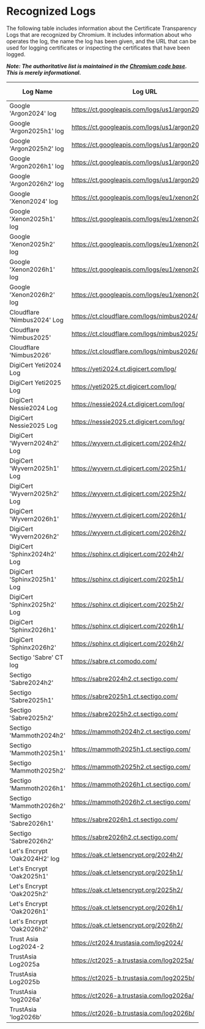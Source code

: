 # Recognized Logs

The following table includes information about the Certificate Transparency Logs
that are recognized by Chromium. It includes information about who operates the
log, the name the log has been given, and the URL that can be used for logging
certificates or inspecting the certificates that have been logged.

**_Note: The authoritative list is maintained in the [Chromium code base](https://cs.chromium.org/chromium/src/components/certificate_transparency/data/log_list.json). This is merely informational._**

|Log Name                     |Log URL                                        |Log State|MMD  |Temporal Interval Start|Temporal Interval End|Log Operator |Contact Info                   |
|-----------------------------|-----------------------------------------------|---------|-----|-----------------------|---------------------|-------------|-------------------------------|
|Google 'Argon2024' log       |https://ct.googleapis.com/logs/us1/argon2024/  |Usable   |86400|2024-01-01T00:00:00Z   |2025-01-01T00:00:00Z |Google       |google-ct-logs@googlegroups.com|
|Google 'Argon2025h1' log     |https://ct.googleapis.com/logs/us1/argon2025h1/|Usable   |86400|2025-01-01T00:00:00Z   |2025-07-01T00:00:00Z |Google       |google-ct-logs@googlegroups.com|
|Google 'Argon2025h2' log     |https://ct.googleapis.com/logs/us1/argon2025h2/|Usable   |86400|2025-07-01T00:00:00Z   |2026-01-01T00:00:00Z |Google       |google-ct-logs@googlegroups.com|
|Google 'Argon2026h1' log     |https://ct.googleapis.com/logs/us1/argon2026h1/|Usable   |86400|2026-01-01T00:00:00Z   |2026-07-01T00:00:00Z |Google       |google-ct-logs@googlegroups.com|
|Google 'Argon2026h2' log     |https://ct.googleapis.com/logs/us1/argon2026h2/|Usable   |86400|2026-07-01T00:00:00Z   |2027-01-01T00:00:00Z |Google       |google-ct-logs@googlegroups.com|
|Google 'Xenon2024' log       |https://ct.googleapis.com/logs/eu1/xenon2024/  |Usable   |86400|2024-01-01T00:00:00Z   |2025-01-01T00:00:00Z |Google       |google-ct-logs@googlegroups.com|
|Google 'Xenon2025h1' log     |https://ct.googleapis.com/logs/eu1/xenon2025h1/|Usable   |86400|2025-01-01T00:00:00Z   |2025-07-01T00:00:00Z |Google       |google-ct-logs@googlegroups.com|
|Google 'Xenon2025h2' log     |https://ct.googleapis.com/logs/eu1/xenon2025h2/|Usable   |86400|2025-07-01T00:00:00Z   |2026-01-01T00:00:00Z |Google       |google-ct-logs@googlegroups.com|
|Google 'Xenon2026h1' log     |https://ct.googleapis.com/logs/eu1/xenon2026h1/|Usable   |86400|2026-01-01T00:00:00Z   |2026-07-01T00:00:00Z |Google       |google-ct-logs@googlegroups.com|
|Google 'Xenon2026h2' log     |https://ct.googleapis.com/logs/eu1/xenon2026h2/|Usable   |86400|2026-07-01T00:00:00Z   |2027-01-01T00:00:00Z |Google       |google-ct-logs@googlegroups.com|
|Cloudflare 'Nimbus2024' Log  |https://ct.cloudflare.com/logs/nimbus2024/     |Usable   |86400|2024-01-01T00:00:00Z   |2025-01-01T00:00:00Z |Cloudflare   |ct-logs@cloudflare.com         |
|Cloudflare 'Nimbus2025'      |https://ct.cloudflare.com/logs/nimbus2025/     |Usable   |86400|2025-01-01T00:00:00Z   |2026-01-01T00:00:00Z |Cloudflare   |ct-logs@cloudflare.com         |
|Cloudflare 'Nimbus2026'      |https://ct.cloudflare.com/logs/nimbus2026/     |Qualified|86400|2026-01-01T00:00:00Z   |2027-01-01T00:00:00Z |Cloudflare   |ct-logs@cloudflare.com         |
|DigiCert Yeti2024 Log        |https://yeti2024.ct.digicert.com/log/          |Usable   |86400|2024-01-01T00:00:00Z   |2025-01-01T00:00:00Z |DigiCert     |ctops@digicert.com             |
|DigiCert Yeti2025 Log        |https://yeti2025.ct.digicert.com/log/          |Usable   |86400|2025-01-01T00:00:00Z   |2026-01-01T00:00:00Z |DigiCert     |ctops@digicert.com             |
|DigiCert Nessie2024 Log      |https://nessie2024.ct.digicert.com/log/        |Retired  |86400|2024-01-01T00:00:00Z   |2025-01-01T00:00:00Z |DigiCert     |ctops@digicert.com             |
|DigiCert Nessie2025 Log      |https://nessie2025.ct.digicert.com/log/        |Usable   |86400|2025-01-01T00:00:00Z   |2026-01-01T00:00:00Z |DigiCert     |ctops@digicert.com             |
|DigiCert 'Wyvern2024h2' Log  |https://wyvern.ct.digicert.com/2024h2/         |Usable   |86400|2024-07-01T00:00:00Z   |2025-01-07T00:00:00Z |DigiCert     |ctops@digicert.com             |
|DigiCert 'Wyvern2025h1' Log  |https://wyvern.ct.digicert.com/2025h1/         |Usable   |86400|2025-01-01T00:00:00Z   |2025-07-07T00:00:00Z |DigiCert     |ctops@digicert.com             |
|DigiCert 'Wyvern2025h2' Log  |https://wyvern.ct.digicert.com/2025h2/         |Usable   |86400|2025-07-01T00:00:00Z   |2026-01-07T00:00:00Z |DigiCert     |ctops@digicert.com             |
|DigiCert 'Wyvern2026h1'      |https://wyvern.ct.digicert.com/2026h1/         |Qualified|86400|2026-01-01T00:00:00Z   |2026-07-01T00:00:00Z |DigiCert     |ctops@digicert.com             |
|DigiCert 'Wyvern2026h2'      |https://wyvern.ct.digicert.com/2026h2/         |Qualified|86400|2026-07-01T00:00:00Z   |2027-01-01T00:00:00Z |DigiCert     |ctops@digicert.com             |
|DigiCert 'Sphinx2024h2' Log  |https://sphinx.ct.digicert.com/2024h2/         |Usable   |86400|2024-07-01T00:00:00Z   |2025-01-07T00:00:00Z |DigiCert     |ctops@digicert.com             |
|DigiCert 'Sphinx2025h1' Log  |https://sphinx.ct.digicert.com/2025h1/         |Usable   |86400|2025-01-01T00:00:00Z   |2025-07-07T00:00:00Z |DigiCert     |ctops@digicert.com             |
|DigiCert 'Sphinx2025h2' Log  |https://sphinx.ct.digicert.com/2025h2/         |Usable   |86400|2025-07-01T00:00:00Z   |2026-01-07T00:00:00Z |DigiCert     |ctops@digicert.com             |
|DigiCert 'Sphinx2026h1'      |https://sphinx.ct.digicert.com/2026h1/         |Qualified|86400|2026-01-01T00:00:00Z   |2026-07-01T00:00:00Z |DigiCert     |ctops@digicert.com             |
|DigiCert 'Sphinx2026h2'      |https://sphinx.ct.digicert.com/2026h2/         |Qualified|86400|2026-07-01T00:00:00Z   |2027-01-01T00:00:00Z |DigiCert     |ctops@digicert.com             |
|Sectigo 'Sabre' CT log       |https://sabre.ct.comodo.com/                   |ReadOnly |86400|                       |                     |Sectigo      |ctops@sectigo.com              |
|Sectigo 'Sabre2024h2'        |https://sabre2024h2.ct.sectigo.com/            |Usable   |86400|2024-07-01T00:00:00Z   |2025-01-01T00:00:00Z |Sectigo      |ctops@sectigo.com              |
|Sectigo 'Sabre2025h1'        |https://sabre2025h1.ct.sectigo.com/            |Usable   |86400|2025-01-01T00:00:00Z   |2025-07-01T00:00:00Z |Sectigo      |ctops@sectigo.com              |
|Sectigo 'Sabre2025h2'        |https://sabre2025h2.ct.sectigo.com/            |Usable   |86400|2025-07-01T00:00:00Z   |2026-01-01T00:00:00Z |Sectigo      |ctops@sectigo.com              |
|Sectigo 'Mammoth2024h2'      |https://mammoth2024h2.ct.sectigo.com/          |Usable   |86400|2024-07-01T00:00:00Z   |2025-01-01T00:00:00Z |Sectigo      |ctops@sectigo.com              |
|Sectigo 'Mammoth2025h1'      |https://mammoth2025h1.ct.sectigo.com/          |Usable   |86400|2025-01-01T00:00:00Z   |2025-07-01T00:00:00Z |Sectigo      |ctops@sectigo.com              |
|Sectigo 'Mammoth2025h2'      |https://mammoth2025h2.ct.sectigo.com/          |Usable   |86400|2025-07-01T00:00:00Z   |2026-01-01T00:00:00Z |Sectigo      |ctops@sectigo.com              |
|Sectigo 'Mammoth2026h1'      |https://mammoth2026h1.ct.sectigo.com/          |Qualified|86400|2026-01-01T00:00:00Z   |2026-07-01T00:00:00Z |Sectigo      |ctops@sectigo.com              |
|Sectigo 'Mammoth2026h2'      |https://mammoth2026h2.ct.sectigo.com/          |Qualified|86400|2026-07-01T00:00:00Z   |2027-01-01T00:00:00Z |Sectigo      |ctops@sectigo.com              |
|Sectigo 'Sabre2026h1'        |https://sabre2026h1.ct.sectigo.com/            |Qualified|86400|2026-01-01T00:00:00Z   |2026-07-01T00:00:00Z |Sectigo      |ctops@sectigo.com              |
|Sectigo 'Sabre2026h2'        |https://sabre2026h2.ct.sectigo.com/            |Qualified|86400|2026-07-01T00:00:00Z   |2027-01-01T00:00:00Z |Sectigo      |ctops@sectigo.com              |
|Let's Encrypt 'Oak2024H2' log|https://oak.ct.letsencrypt.org/2024h2/         |Usable   |86400|2024-06-20T00:00:00Z   |2025-01-20T00:00:00Z |Let's Encrypt|sre@letsencrypt.org            |
|Let's Encrypt 'Oak2025h1'    |https://oak.ct.letsencrypt.org/2025h1/         |Usable   |86400|2024-12-20T00:00:00Z   |2025-07-20T00:00:00Z |Let's Encrypt|sre@letsencrypt.org            |
|Let's Encrypt 'Oak2025h2'    |https://oak.ct.letsencrypt.org/2025h2/         |Usable   |86400|2025-06-20T00:00:00Z   |2026-01-20T00:00:00Z |Let's Encrypt|sre@letsencrypt.org            |
|Let's Encrypt 'Oak2026h1'    |https://oak.ct.letsencrypt.org/2026h1/         |Qualified|86400|2025-12-20T00:00:00Z   |2026-07-20T00:00:00Z |Let's Encrypt|sre@letsencrypt.org            |
|Let's Encrypt 'Oak2026h2'    |https://oak.ct.letsencrypt.org/2026h2/         |Qualified|86400|2026-06-20T00:00:00Z   |2027-01-20T00:00:00Z |Let's Encrypt|sre@letsencrypt.org            |
|Trust Asia Log2024-2         |https://ct2024.trustasia.com/log2024/          |Usable   |86400|2024-01-01T00:00:00Z   |2025-01-01T00:00:00Z |TrustAsia    |trustasia-ct-logs@trustasia.com|
|TrustAsia Log2025a           |https://ct2025-a.trustasia.com/log2025a/       |Usable   |86400|2025-01-01T00:00:00Z   |2026-01-01T00:00:00Z |TrustAsia    |trustasia-ct-logs@trustasia.com|
|TrustAsia Log2025b           |https://ct2025-b.trustasia.com/log2025b/       |Usable   |86400|2025-01-01T00:00:00Z   |2026-01-01T00:00:00Z |TrustAsia    |trustasia-ct-logs@trustasia.com|
|TrustAsia 'log2026a'         |https://ct2026-a.trustasia.com/log2026a/       |Usable   |86400|2025-12-24T00:00:00Z   |2027-01-08T00:00:00Z |TrustAsia    |trustasia-ct-logs@trustasia.com|
|TrustAsia 'log2026b'         |https://ct2026-b.trustasia.com/log2026b/       |Usable   |86400|2025-12-24T00:00:00Z   |2027-01-08T00:00:00Z |TrustAsia    |trustasia-ct-logs@trustasia.com|
